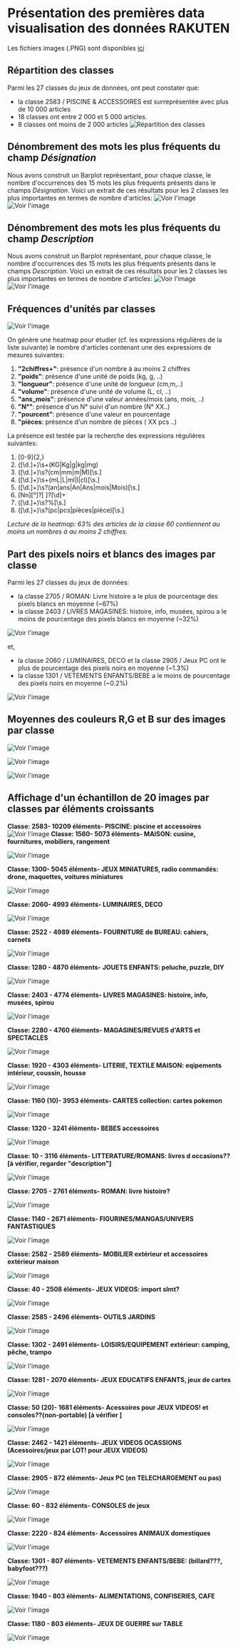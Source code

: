 # Présentation des premières data visualisation des données RAKUTEN

Les fichiers images (.PNG) sont disponibles [ici](https://github.com/JulienJ-44/rakuteam/tree/main/Pictures)

## Répartition des classes
Parmi les 27 classes du jeux de données, ont peut constater que:
* la classe 2583 / PISCINE & ACCESSOIRES est surreprésentée avec plus de 10 000 articles 
* 18 classes ont entre 2 000 et 5 000 articles.
* 8 classes ont moins de 2 000 articles
![Répartition des classes](https://github.com/JulienJ-44/rakuteam/blob/main/Pictures/Nb%20articles%20par%20classe.png)

## Dénombrement des mots les plus fréquents du champ *Désignation*
Nous avons construit un Barplot représentant, pour chaque classe, le nombre d'occurrences des 15 mots les plus fréquents présents dans le champs *Désignation*. 
Voici un extrait de ces résultats pour les 2 classes les plus importantes en termes de nombre d'articles:
![Voir l'image](https://github.com/JulienJ-44/rakuteam/blob/main/Pictures/Nb%20mot%20d%C3%A9signation%20classe%202583.png)
![Voir l'image](https://github.com/JulienJ-44/rakuteam/blob/main/Pictures/Nb%20mot%20d%C3%A9signation%20classe%201560.png)

## Dénombrement des mots les plus fréquents du champ *Description*
Nous avons construit un Barplot représentant, pour chaque classe, le nombre d'occurrences des 15 mots les plus fréquents présents dans le champs *Description*. 
Voici un extrait de ces résultats pour les 2 classes les plus importantes en termes de nombre d'articles:
![Voir l'image](https://github.com/JulienJ-44/rakuteam/blob/main/Pictures/Nb%20mot%20d%C3%A9scription%20classe%202583.png)
![Voir l'image](https://github.com/JulienJ-44/rakuteam/blob/main/Pictures/Nb%20mot%20d%C3%A9scription%20classe%201560.png)

## Fréquences d'unités par classes
![Voir l'image](https://github.com/JulienJ-44/rakuteam/blob/main/Pictures/Frequence_unites_par_classe.png)

On génère une heatmap pour étudier (cf. les expressions régulières de la liste suivante) le nombre d'articles contenant une des expressions de mesures suivantes:
1. **"2chiffres+"**: présence d'un nombre à au moins 2 chiffres
1. **"poids"**: présence d'une unité de poids (kg, g, ..)
1. **"longueur"**: présence d'une unité de longueur (cm,m,..)
1. **"volume"**: présence d'une unité de volume (L, cl, ..)
1. **"ans_mois"**: présence d'une valeur années/mois (ans, mois, ..)
1. **"N°"**: présence d'un N° suivi d'un nombre (N° XX..)
1. **"pourcent"**: présence d'une valeur en pourcentage
1. **"pièces**: présence d'un nombre de pièces ( XX pcs ..)

La présence est testée par la recherche des expressions régulières suivantes:
1. [0-9]{2,}
1. ([\d.]+)\s+(KG|Kg|g|kg|mg)
1. ([\d.]+)\s?(cm|mm|m|M)[\s.]
1. ([\d.]+)\s+(mL|L|ml|l|cl)[\s.]
1. ([\d.]+)\s?(an|ans|An|Ans|mois|Mois)[\s.]
1. [Nn][°]?[ ]?[\d]+
1. ([\d.]+)\s?%[\s.]
1. ([\d.]+)\s?(pc|pcs|pièces|pièce)[\s.]

*Lecture de la heatmap: 63% des articles de la classe 60 contiennent au moins un nombres à au moins 2 chiffres.*

## Part des pixels noirs et blancs des images par classe
Parmi les 27 classes du jeux de données:
* la classe 2705 / ROMAN: Livre histoire a le plus de pourcentage des pixels blancs en moyenne (~67%)
* la classe 2403 / LIVRES MAGASINES: histoire, info, musées, spirou a le moins de pourcentage des pixels blancs en moyenne (~32%)

![Voir l'image](https://github.com/JulienJ-44/rakuteam/blob/main/Pictures/Pourcentage%20des%20pixels%20blancs%20sur%20les%20images.png)

et,
* la classe 2060 / LUMINAIRES, DECO et la classe 2905 / Jeux PC ont le plus de pourcentage des pixels noirs en moyenne (~1.3%)
* la classe 1301 / VETEMENTS ENFANTS/BEBE a le moins de pourcentage des pixels noirs en moyenne (~0.2%)

![Voir l'image](https://github.com/JulienJ-44/rakuteam/blob/main/Pictures/Pourcentage%20des%20pixels%20noirs%20sur%20les%20images.png)

## Moyennes des couleurs R,G et B sur des images par classe

![Voir l'image](https://github.com/JulienJ-44/rakuteam/blob/main/Pictures/Moyenne%20de%20valeur%20R%20sur%20les%20images.png)

![Voir l'image](https://github.com/JulienJ-44/rakuteam/blob/main/Pictures/Moyenne%20de%20valeur%20G%20sur%20les%20images.png)

![Voir l'image](https://github.com/JulienJ-44/rakuteam/blob/main/Pictures/Moyenne%20de%20valeur%20B%20sur%20les%20images.png)

## Affichage d'un échantillon de 20 images par classes par éléments croissants
**Classe: 2583-
 10209  éléments-
PISCINE: piscine et accessoires**
![Voir l'image](https://github.com/JulienJ-44/rakuteam/blob/main/Pictures/subplot_classe_2583.png)
**Classe: 1560- 
 5073  éléments-
MAISON: cusine, fournitures, mobiliers, rangement**

![Voir l'image](https://github.com/JulienJ-44/rakuteam/blob/mainPictures/subplot_classe_1560.png)

**Classe: 1300-
 5045  éléments-
JEUX MINIATURES, radio commandés: drone, maquettes, voitures miniatures**            

![Voir l'image](https://github.com/JulienJ-44/rakuteam/blob/mainPictures/subplot_classe_1300.png)

**Classe: 2060- 
 4993  éléments-
LUMINAIRES, DECO**

![Voir l'image](https://github.com/JulienJ-44/rakuteam/blob/mainPictures/subplot_classe_2060.png)

**Classe: 2522 -
 4989  éléments-
FOURNITURE de BUREAU: cahiers, carnets**

![Voir l'image](https://github.com/JulienJ-44/rakuteam/blob/mainPictures/subplot_classe_2522.png)

**Classe: 1280 -
 4870  éléments-
JOUETS ENFANTS: peluche, puzzle, DIY**

![Voir l'image](https://github.com/JulienJ-44/rakuteam/blob/mainPictures/subplot_classe_1280.png)

**Classe: 2403 -
 4774  éléments-
LIVRES MAGASINES: histoire, info, musées, spirou**

![Voir l'image](https://github.com/JulienJ-44/rakuteam/blob/mainPictures/subplot_classe_2403.png)

**Classe: 2280 -
 4760  éléments-
MAGASINES/REVUES d'ARTS et SPECTACLES**

![Voir l'image](https://github.com/JulienJ-44/rakuteam/blob/mainPictures/subplot_classe_2280.png)

**Classe: 1920 -
 4303  éléments-
LITERIE, TEXTILE MAISON: eqipements intérieur, coussin, housse**

![Voir l'image](https://github.com/JulienJ-44/rakuteam/blob/mainPictures/subplot_classe_1920.png)

**Classe: 1160 (10)-
 3953  éléments-
CARTES collection: cartes pokemon**

![Voir l'image](https://github.com/JulienJ-44/rakuteam/blob/mainPictures/subplot_classe_1160.png)

**Classe: 1320 -
 3241  éléments-
BEBES accessoires**

![Voir l'image](https://github.com/JulienJ-44/rakuteam/blob/mainPictures/subplot_classe_1320.png)

**Classe: 10 -
 3116  éléments-
LITTERATURE/ROMANS: livres d occasions?? [à vérifier, regarder "description"]**

![Voir l'image](https://github.com/JulienJ-44/rakuteam/blob/mainPictures/subplot_classe_10.png)

**Classe: 2705 -
 2761  éléments-
ROMAN: livre histoire?**

![Voir l'image](https://github.com/JulienJ-44/rakuteam/blob/mainPictures/subplot_classe_2705.png)

**Classe: 1140 -
 2671  éléments-
FIGURINES/MANGAS/UNIVERS FANTASTIQUES**

![Voir l'image](https://github.com/JulienJ-44/rakuteam/blob/mainPictures/subplot_classe_1140.png)

**Classe: 2582 -
 2589  éléments-
MOBILIER extérieur et accessoires extérieur maison**

![Voir l'image](https://github.com/JulienJ-44/rakuteam/blob/mainPictures/subplot_classe_2582.png)

**Classe: 40 -
 2508  éléments-
JEUX VIDEOS: import slmt?**

![Voir l'image](https://github.com/JulienJ-44/rakuteam/blob/mainPictures/subplot_classe_40.png)

**Classe: 2585 -
 2496  éléments-
OUTILS JARDINS**

![Voir l'image](https://github.com/JulienJ-44/rakuteam/blob/mainPictures/subplot_classe_2585.png)

**Classe: 1302 -
 2491  éléments-
LOISIRS/EQUIPEMENT extérieur: camping, pêche, trampo**

![Voir l'image](https://github.com/JulienJ-44/rakuteam/blob/mainPictures/subplot_classe_1302.png)

**Classe: 1281 -
 2070  éléments-
JEUX EDUCATIFS ENFANTS, jeux de cartes**

![Voir l'image](https://github.com/JulienJ-44/rakuteam/blob/mainPictures/subplot_classe_1281.png)

**Classe: 50  (20)-
 1681  éléments-
Acessoires pour JEUX VIDEOS! et consoles??(non-portable) [à vérifier ]**

![Voir l'image](https://github.com/JulienJ-44/rakuteam/blob/mainPictures/subplot_classe_50.png)

**Classe: 2462 -
 1421  éléments-
JEUX VIDEOS OCASSIONS (Acessoires/jeux par LOT! pour JEUX VIDEOS)**

![Voir l'image](https://github.com/JulienJ-44/rakuteam/blob/mainPictures/subplot_classe_2462.png)

**Classe: 2905 -
 872  éléments-
Jeux PC (en TELECHARGEMENT ou pas)**

![Voir l'image](https://github.com/JulienJ-44/rakuteam/blob/mainPictures/subplot_classe_2905.png)

**Classe: 60 -
 832  éléments-
CONSOLES de jeux**

![Voir l'image](https://github.com/JulienJ-44/rakuteam/blob/mainPictures/subplot_classe_60.png)

**Classe: 2220 -
 824  éléments-
Accessoires ANIMAUX domestiques**

![Voir l'image](https://github.com/JulienJ-44/rakuteam/blob/mainPictures/subplot_classe_2220.png)

**Classe: 1301 -
 807  éléments-
VETEMENTS ENFANTS/BEBE: (billard???, babyfoot???)**

![Voir l'image](https://github.com/JulienJ-44/rakuteam/blob/mainPictures/subplot_classe_1301.png)

**Classe: 1940 -
 803  éléments-
ALIMENTATIONS, CONFISERIES, CAFE**

![Voir l'image](https://github.com/JulienJ-44/rakuteam/blob/mainPictures/subplot_classe_1940.png)

**Classe: 1180 -
 803  éléments-
JEUX DE GUERRE sur TABLE**

![Voir l'image](https://github.com/JulienJ-44/rakuteam/blob/mainPictures/subplot_classe_1180.png)



